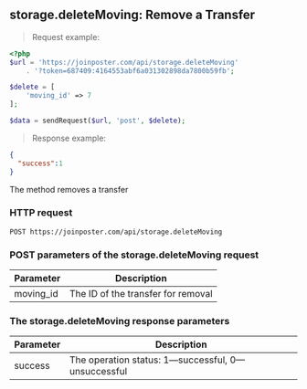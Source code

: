 ## storage.deleteMoving: Remove a Transfer

> Request example:

```php
<?php
$url = 'https://joinposter.com/api/storage.deleteMoving'
    . '?token=687409:4164553abf6a031302898da7800b59fb';

$delete = [
    'moving_id' => 7
];

$data = sendRequest($url, 'post', $delete);
```

> Response example:

```json
{
  "success":1
}
```

The method removes a transfer

### HTTP request

`POST https://joinposter.com/api/storage.deleteMoving`

### POST parameters of the storage.deleteMoving request

Parameter | Description
--------- | -----------
moving_id | The ID of the transfer for removal

### The storage.deleteMoving response parameters

Parameter | Description
--------- | -----------
success | The operation status: 1—successful, 0—unsuccessful

